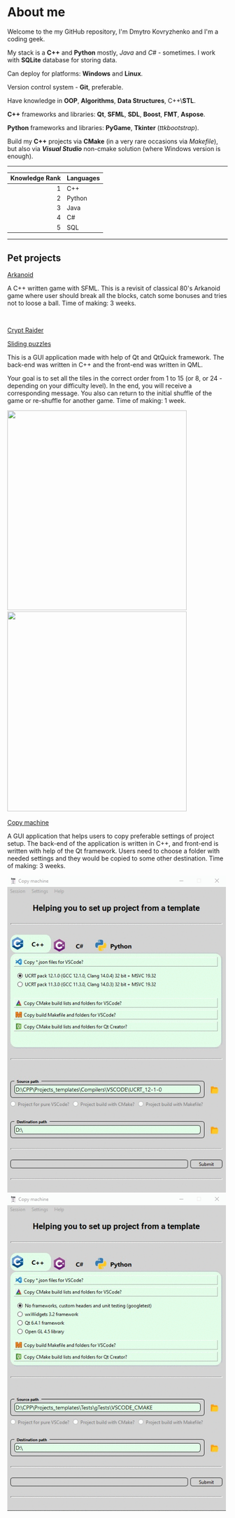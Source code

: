 # About me

Welcome to the my GitHub repository, I'm Dmytro Kovryzhenko and I'm a coding geek.

My stack is a **C++** and **Python** mostly, _Java_ and _C#_ - sometimes.
I work with **SQLite** database for storing data.

Can deploy for platforms: **Windows** and **Linux**.

Version control system - **Git**, preferable.

Have knowledge in **OOP**, **Algorithms**, **Data Structures**, C++\\**STL**.

**C++** frameworks and libraries: **Qt**, **SFML**, **SDL**, **Boost**, **FMT**, **Aspose**.

**Python** frameworks and libraries: **PyGame**, **Tkinter** (_ttkbootstrap_).

Build my **C++** projects via **CMake** (in a very rare occasions via _Makefile_),
but also via _**Visual Studio**_ non-cmake solution (where Windows version is enough).

______________________________
| Knowledge Rank | Languages |
| -------------: | --------- |
|              1 | C++       |
|              2 | Python    |
|              3 | Java      |
|              4 | C#        |
|              5 | SQL       |
______________________________

## Pet projects

[Arkanoid](https://github.com/Dimmak23/arkanoid)

A C++ written game with SFML. This is a revisit of classical 80's Arkanoid game where user should break all the blocks, catch some bonuses and tries not to loose a ball. 
Time of making: 3 weeks.

<img src="https://github.com/Dimmak23/arkanoid/blob/main/markdown_images/arkanoid_gameplay.gif" alt="" data-canonical-src="" width="" height="" />

[Crypt Raider](https://github.com/Dimmak23/UE5_CryptRaider)

[Sliding puzzles](https://github.com/Dimmak23/Fifteen_Puzzle)

This is a GUI application made with help of Qt and QtQuick framework. The back-end was written in C++ and the front-end was written in QML.

Your goal is to set all the tiles in the correct order from 1 to 15 (or 8, or 24 - depending on your difficulty level).
In the end, you will receive a corresponding message. You also can return to the initial shuffle of the game or re-shuffle for 
another game.
Time of making: 1 week.

<img src="https://user-images.githubusercontent.com/36036315/221845153-58e35a38-ee07-4fd1-8afd-06a5868bed5a.gif" alt="" data-canonical-src="" width="410" height="457" />   <img src="https://user-images.githubusercontent.com/36036315/221845235-f23bdacc-cb5c-45bd-9f20-0accaf82e8cc.gif" alt="" data-canonical-src="" width="410" height="457" />

[Copy machine](https://github.com/Dimmak23/Settings_copier)

A GUI application that helps users to copy preferable settings of project setup. The back-end of the application is written in C++, and front-end is written with help of the Qt framework. Users need to choose a folder with needed settings and they would be copied to some other destination.
Time of making: 3 weeks.

<img src="https://github.com/Dimmak23/Settings_copier/blob/main/Utils/copy_machine_pressets.gif" alt="" data-canonical-src="" width="500" height="725" />   <img src="https://github.com/Dimmak23/Settings_copier/blob/main/Utils/copy_machine_copying.gif" alt="" data-canonical-src="" width="500" height="725" />
